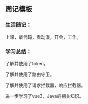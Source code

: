 ## 周记模板

### 生活随记：

上课，敲代码，看动漫，开会，工作。

### 学习总结：

了解并使用了token。

了解并使用了路由守卫。

了解并使用了请求拦截器，响应拦截器。

进一步学习了vue3，Java的相关知识。